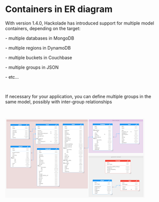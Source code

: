 # Containers in ER diagram

With version 1.4.0, Hackolade has introduced support for multiple model containers, depending on the target:

\- multiple databases in MongoDB

\- multiple regions in DynamoDB

\- multiple buckets in Couchbase

\- multiple groups in JSON

\- etc...

&nbsp;

If necessary for your application, you can define multiple groups in the same model, possibly with inter-group relationships

&nbsp;

![Couchbase multi-bucket model](<lib/Couchbase%20multi-bucket%20model.png>)

